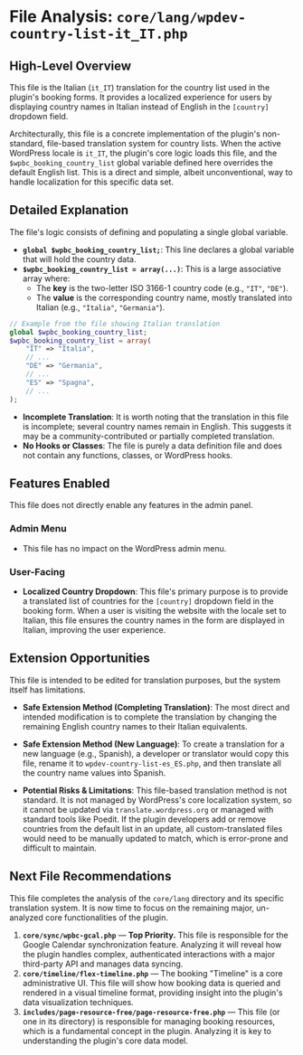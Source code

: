 # File Analysis: `core/lang/wpdev-country-list-it_IT.php`

## High-Level Overview

This file is the Italian (`it_IT`) translation for the country list used in the plugin's booking forms. It provides a localized experience for users by displaying country names in Italian instead of English in the `[country]` dropdown field.

Architecturally, this file is a concrete implementation of the plugin's non-standard, file-based translation system for country lists. When the active WordPress locale is `it_IT`, the plugin's core logic loads this file, and the `$wpbc_booking_country_list` global variable defined here overrides the default English list. This is a direct and simple, albeit unconventional, way to handle localization for this specific data set.

## Detailed Explanation

The file's logic consists of defining and populating a single global variable.

-   **`global $wpbc_booking_country_list;`**: This line declares a global variable that will hold the country data.
-   **`$wpbc_booking_country_list = array(...)`**: This is a large associative array where:
    -   The **key** is the two-letter ISO 3166-1 country code (e.g., `"IT"`, `"DE"`).
    -   The **value** is the corresponding country name, mostly translated into Italian (e.g., `"Italia"`, `"Germania"`).

```php
// Example from the file showing Italian translation
global $wpbc_booking_country_list;
$wpbc_booking_country_list = array(
	"IT" => "Italia",
    // ...
    "DE" => "Germania",
    // ...
    "ES" => "Spagna",
    // ...
);
```

-   **Incomplete Translation**: It is worth noting that the translation in this file is incomplete; several country names remain in English. This suggests it may be a community-contributed or partially completed translation.
-   **No Hooks or Classes**: The file is purely a data definition file and does not contain any functions, classes, or WordPress hooks.

## Features Enabled

This file does not directly enable any features in the admin panel.

### Admin Menu

-   This file has no impact on the WordPress admin menu.

### User-Facing

-   **Localized Country Dropdown**: This file's primary purpose is to provide a translated list of countries for the `[country]` dropdown field in the booking form. When a user is visiting the website with the locale set to Italian, this file ensures the country names in the form are displayed in Italian, improving the user experience.

## Extension Opportunities

This file is intended to be edited for translation purposes, but the system itself has limitations.

-   **Safe Extension Method (Completing Translation)**: The most direct and intended modification is to complete the translation by changing the remaining English country names to their Italian equivalents.

-   **Safe Extension Method (New Language)**: To create a translation for a new language (e.g., Spanish), a developer or translator would copy this file, rename it to `wpdev-country-list-es_ES.php`, and then translate all the country name values into Spanish.

-   **Potential Risks & Limitations**: This file-based translation method is not standard. It is not managed by WordPress's core localization system, so it cannot be updated via `translate.wordpress.org` or managed with standard tools like Poedit. If the plugin developers add or remove countries from the default list in an update, all custom-translated files would need to be manually updated to match, which is error-prone and difficult to maintain.

## Next File Recommendations

This file completes the analysis of the `core/lang` directory and its specific translation system. It is now time to focus on the remaining major, un-analyzed core functionalities of the plugin.

1.  **`core/sync/wpbc-gcal.php`** — **Top Priority.** This file is responsible for the Google Calendar synchronization feature. Analyzing it will reveal how the plugin handles complex, authenticated interactions with a major third-party API and manages data syncing.
2.  **`core/timeline/flex-timeline.php`** — The booking "Timeline" is a core administrative UI. This file will show how booking data is queried and rendered in a visual timeline format, providing insight into the plugin's data visualization techniques.
3.  **`includes/page-resource-free/page-resource-free.php`** — This file (or one in its directory) is responsible for managing booking resources, which is a fundamental concept in the plugin. Analyzing it is key to understanding the plugin's core data model.

